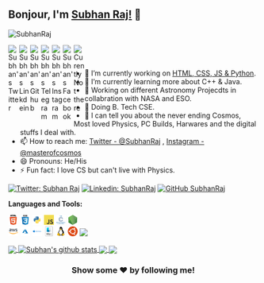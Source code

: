 ## Bonjour, I'm [Subhan Raj!](https://sibintech.com/subhan-raj) 👋

<p align="left"> <img src="https://komarev.com/ghpvc/?username=SubhanRaj&label=Views&color=blue&style=plastic" alt="SubhanRaj" /> </p>

<a href="https://twitter.com/SubhanRaj2002">
  <img align="left" alt="Subhan's Twitter" width="22px" src="https://cdn.jsdelivr.net/npm/simple-icons@v3/icons/twitter.svg" />
</a>
<a href="https://www.linkedin.com/in/subhanraj2002/">
  <img align="left" alt="Subhan's Linkdein" width="22px" src="https://cdn.jsdelivr.net/npm/simple-icons@v3/icons/linkedin.svg" />
</a>
<a href="https://github.com/Subhan">
  <img align="left" alt="Subhan's Github" width="22px" src="https://cdn.jsdelivr.net/npm/simple-icons@v3/icons/github.svg" />
</a>
<a href="https://t.me/SubhanRaj">
  <img align="left" alt="Subhan's Telegram" width="22px" src="https://cdn.jsdelivr.net/npm/simple-icons@v3/icons/telegram.svg" />
</a>
<a href="https://instagram.com/masterofcosmos/">
  <img align="left" alt="Subhan's Instagram" width="22px" src="https://cdn.jsdelivr.net/npm/simple-icons@v3/icons/instagram.svg" />
</a>
<a href="https://www.facebook.com/masterofcosmos/"> 
  <img align="left" alt="Subhan's Facebook" width="22px" src="https://cdn.jsdelivr.net/npm/simple-icons@v3/icons/facebook.svg" />
</a>
<a href="https://www.youtube.com/">
  <img align="left" alt="Curently Not there" width="22px" src="https://cdn.jsdelivr.net/npm/simple-icons@v3/icons/youtube.svg" />
</a>

<br/>
<br/>



- 🔭 I’m currently working on [HTML, CSS, JS & Python](https://github.com/SubhanRaj).
- 🌱 I’m currently learning more about C++ & Java.
- 👯 Working on different Astronomy Projecdts in collabration with NASA and ESO.
- 🤔 Doing B. Tech CSE.
- 💬 I can tell you about the never ending Cosmos, Most loved Physics, PC Builds, Harwares and the digital stuffs I deal with.
- 📫 How to reach me: [Twitter - @SubhanRaj](https://twitter.com/SubhanRaj2002) , [Instagram - @masterofcosmos](https://instagram.com/masterofcosmos)
- 😄 Pronouns: He/His
- ⚡ Fun fact: I love CS but can't live with Physics.

[![Twitter: Subhan Raj](https://img.shields.io/twitter/follow/SubhanRaj?style=social)](https://twitter.com/SubhanRaj2002)
[![Linkedin: SubhanRaj](https://img.shields.io/badge/-SubhanRaj-blue?style=flat-square&logo=Linkedin&logoColor=white&link=https://www.linkedin.com/in/subhanraj2002/)](https://www.linkedin.com/in/subhanraj2002/)
[![GitHub SubhanRaj](https://img.shields.io/github/followers/SubhanRaj?label=follow&style=social)](https://github.com/SubhanRaj)



**Languages and Tools:**  

<code><img height="20" src="https://raw.githubusercontent.com/github/explore/80688e429a7d4ef2fca1e82350fe8e3517d3494d/topics/html/html.png"></code>
<code><img height="20" src="https://raw.githubusercontent.com/github/explore/80688e429a7d4ef2fca1e82350fe8e3517d3494d/topics/css/css.png"></code>
<code><img height="20" src="https://raw.githubusercontent.com/github/explore/80688e429a7d4ef2fca1e82350fe8e3517d3494d/topics/python/python.png"></code>
<code><img height="20" src="https://raw.githubusercontent.com/github/explore/80688e429a7d4ef2fca1e82350fe8e3517d3494d/topics/javascript/javascript.png"></code>
<code><img height="20" src="https://raw.githubusercontent.com/github/explore/80688e429a7d4ef2fca1e82350fe8e3517d3494d/topics/c/c.png"></code>
<code><img height="20" src="https://raw.githubusercontent.com/github/explore/80688e429a7d4ef2fca1e82350fe8e3517d3494d/topics/nodejs/nodejs.png"></code>    
<code><img height="20" src="https://raw.githubusercontent.com/github/explore/80688e429a7d4ef2fca1e82350fe8e3517d3494d/topics/aws/aws.png"></code>
<code><img height="20" src="https://raw.githubusercontent.com/github/explore/80688e429a7d4ef2fca1e82350fe8e3517d3494d/topics/azure/azure.png"></code>
<code><img height="20" src="https://raw.githubusercontent.com/github/explore/80688e429a7d4ef2fca1e82350fe8e3517d3494d/topics/windows/windows.png"></code>
<code><img height="20" src="https://raw.githubusercontent.com/github/explore/80688e429a7d4ef2fca1e82350fe8e3517d3494d/topics/macos/macos.png"></code>
<code><img height="20" src="https://raw.githubusercontent.com/github/explore/80688e429a7d4ef2fca1e82350fe8e3517d3494d/topics/linux/linux.png"></code>
<code><img height="20" src="https://raw.githubusercontent.com/github/explore/80688e429a7d4ef2fca1e82350fe8e3517d3494d/topics/ubuntu/ubuntu.png"></code>
<code><img height="20" src="https://raw.githubusercontent.com/github/explore/80688e429a7d4ef2fca1e82350fe8e3517d3494d/topics/windows10/windows10.png"></code>

<a href="https://github.com/SubhanRaj">
  <img align="center" src="https://github-readme-stats.vercel.app/api/top-langs/?username=SubhanRaj&theme=light&hide_langs_below=1" />
</a>
<a href="https://github.com/SubhanRaj">
 <img align="center" src="https://github-readme-stats.vercel.app/api?username=SubhanRaj&show_icons=true&theme=light&line_height=27" alt="Subhan's github stats"/>
</a>
<a href="https://github.com/SubhanRaj/cs50-web">
  <img align="center" src="https://github-readme-stats.vercel.app/api/pin/?username=SubhanRaj&repo=cs50-web&theme=light" />


<a href="https://github.com/SubhanRaj/AstroSTEM">
 <img align="center" src="https://github-readme-stats.vercel.app/api/pin/?username=SubhanRaj&repo=AstroSTEM&theme=light" />
</a>

<div align="center">

### Show some ❤️ by following me!

</div>

